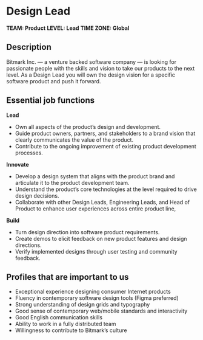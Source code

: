 # Design Lead

**TEAM: Product**
**LEVEL: Lead**
**TIME ZONE: Global**

## Description
Bitmark Inc. — a venture backed software company — is looking for passionate people with the skills and vision to take our products to the next level. As a Design Lead you will own the design vision for a specific software product and push it forward. 

## Essential job functions
**Lead**
- Own all aspects of the product’s design and development. 
- Guide product owners, partners, and stakeholders to a brand vision that clearly communicates the value of the product. 
- Contribute to the ongoing improvement of existing product development processes.

**Innovate**
- Develop a design system that aligns with the product brand and articulate it to the product development team. 
- Understand the product’s core technologies at the level required to drive design decisions. 
- Collaborate with other Design Leads, Engineering Leads, and Head of Product to enhance user experiences across entire product line, 

**Build**
- Turn design direction into software product requirements. 
- Create demos to elicit feedback on new product features and design directions.
- Verify implemented designs through user testing and community feedback.

## Profiles that are important to us
- Exceptional experience designing consumer Internet products
- Fluency in contemporary software design tools (Figma preferred)
- Strong understanding  of design grids and typography
- Good sense of contemporary web/mobile standards and interactivity
- Good English communication skills
- Ability to work in a fully distributed team
- Willingness to contribute to Bitmark’s culture
